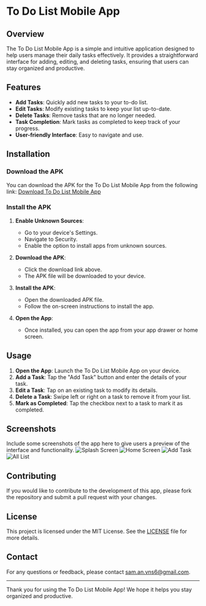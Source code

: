 # To Do List Mobile App

## Overview
The To Do List Mobile App is a simple and intuitive application designed to help users manage their daily tasks effectively. It provides a straightforward interface for adding, editing, and deleting tasks, ensuring that users can stay organized and productive.

## Features
- **Add Tasks**: Quickly add new tasks to your to-do list.
- **Edit Tasks**: Modify existing tasks to keep your list up-to-date.
- **Delete Tasks**: Remove tasks that are no longer needed.
- **Task Completion**: Mark tasks as completed to keep track of your progress.
- **User-friendly Interface**: Easy to navigate and use.

## Installation

### Download the APK
You can download the APK for the To Do List Mobile App from the following link:
[Download To Do List Mobile App](https://drive.google.com/file/d/1WkHHrsZTuw87JiKn0Dw4u1Faa3wGEDCB/view?usp=drive_link)

### Install the APK
1. **Enable Unknown Sources**: 
   - Go to your device's Settings.
   - Navigate to Security.
   - Enable the option to install apps from unknown sources.

2. **Download the APK**:
   - Click the download link above.
   - The APK file will be downloaded to your device.

3. **Install the APK**:
   - Open the downloaded APK file.
   - Follow the on-screen instructions to install the app.

4. **Open the App**:
   - Once installed, you can open the app from your app drawer or home screen.

## Usage
1. **Open the App**: Launch the To Do List Mobile App on your device.
2. **Add a Task**: Tap the "Add Task" button and enter the details of your task.
3. **Edit a Task**: Tap on an existing task to modify its details.
4. **Delete a Task**: Swipe left or right on a task to remove it from your list.
5. **Mark as Completed**: Tap the checkbox next to a task to mark it as completed.

## Screenshots
Include some screenshots of the app here to give users a preview of the interface and functionality.
![Splash Screen](https://github.com/Ataussmad-Ansari/ToDo_List/blob/main/screenshot/splash.jpg)
![Home Screen](https://github.com/Ataussmad-Ansari/ToDo_List/blob/main/screenshot/home.jpg)
![Add Task](https://github.com/Ataussmad-Ansari/ToDo_List/blob/main/screenshot/addTask.jpg)
![All List](https://github.com/Ataussmad-Ansari/ToDo_List/blob/main/screenshot/allList.jpg)

## Contributing
If you would like to contribute to the development of this app, please fork the repository and submit a pull request with your changes.

## License
This project is licensed under the MIT License. See the [LICENSE](LICENSE) file for more details.

## Contact
For any questions or feedback, please contact [sam.an.vns6@gmail.com](mailto:sam.an.vns6@gmail.com).

---

Thank you for using the To Do List Mobile App! We hope it helps you stay organized and productive.
